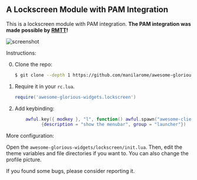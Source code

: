 ## A Lockscreen Module with PAM Integration

This is a lockscreen module with PAM integration. **The PAM integration was made possible by [RMTT](https://github.com/RMTT/)!**

![screenshot](lockscreen.png)

Instructions:

0. Clone the repo:

	```bash
	$ git clone --depth 1 https://github.com/manilarome/awesome-glorious-widgets ~/.config/awesome/
	```

1. Require it in your `rc.lua`.

	```lua
	require('awesome-glorious-widgets.lockscreen')
	```

2. Add keybinding:

	```lua
	    awful.key({ modkey }, "l", function() awful.spawn("awesome-client '_G.show_lockscreen()'", false) end,
              {description = "show the menubar", group = "launcher"})
    ```


More configuration:

Open the `awesome-glorious-widgets/lockscreen/init.lua`. Then, edit the theme variables and file directories if you want to. You can also change the profile picture.

If you found some bugs, please consider reporting it.